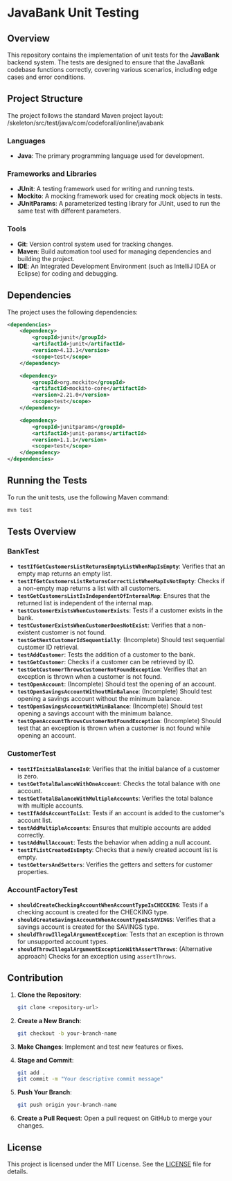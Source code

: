 # JavaBank Unit Testing

## Overview

This repository contains the implementation of unit tests for the **JavaBank** backend system. The tests are designed to ensure that the JavaBank codebase functions correctly, covering various scenarios, including edge cases and error conditions.

## Project Structure

The project follows the standard Maven project layout:
/skeleton/src/test/java/com/codeforall/online/javabank


### Languages

- **Java**: The primary programming language used for development.

### Frameworks and Libraries

- **JUnit**: A testing framework used for writing and running tests.
- **Mockito**: A mocking framework used for creating mock objects in tests.
- **JUnitParams**: A parameterized testing library for JUnit, used to run the same test with different parameters.

### Tools

- **Git**: Version control system used for tracking changes.
- **Maven**: Build automation tool used for managing dependencies and building the project.
- **IDE**: An Integrated Development Environment (such as IntelliJ IDEA or Eclipse) for coding and debugging.

## Dependencies

The project uses the following dependencies:

```xml
<dependencies>
    <dependency>
        <groupId>junit</groupId>
        <artifactId>junit</artifactId>
        <version>4.13.1</version>
        <scope>test</scope>
    </dependency>

    <dependency>
        <groupId>org.mockito</groupId>
        <artifactId>mockito-core</artifactId>
        <version>2.21.0</version>
        <scope>test</scope>
    </dependency>

    <dependency>
        <groupId>junitparams</groupId>
        <artifactId>junit-params</artifactId>
        <version>1.1.1</version>
        <scope>test</scope>
    </dependency>
</dependencies>
```

## Running the Tests

To run the unit tests, use the following Maven command:

```bash
mvn test
```
## Tests Overview

### BankTest

- **`testIfGetCustomersListReturnsEmptyListWhenMapIsEmpty`**: Verifies that an empty map returns an empty list.
- **`testIfGetCustomersListReturnsCorrectListWhenMapIsNotEmpty`**: Checks if a non-empty map returns a list with all customers.
- **`testGetCustomersListIsIndependentOfInternalMap`**: Ensures that the returned list is independent of the internal map.
- **`testCustomerExistsWhenCustomerExists`**: Tests if a customer exists in the bank.
- **`testCustomerExistsWhenCustomerDoesNotExist`**: Verifies that a non-existent customer is not found.
- **`testGetNextCustomerIdSequentially`**: (Incomplete) Should test sequential customer ID retrieval.
- **`testAddCustomer`**: Tests the addition of a customer to the bank.
- **`testGetCustomer`**: Checks if a customer can be retrieved by ID.
- **`testGetCustomerThrowsCustomerNotFoundException`**: Verifies that an exception is thrown when a customer is not found.
- **`testOpenAccount`**: (Incomplete) Should test the opening of an account.
- **`testOpenSavingsAccountWithoutMinBalance`**: (Incomplete) Should test opening a savings account without the minimum balance.
- **`testOpenSavingsAccountWithMinBalance`**: (Incomplete) Should test opening a savings account with the minimum balance.
- **`testOpenAccountThrowsCustomerNotFoundException`**: (Incomplete) Should test that an exception is thrown when a customer is not found while opening an account.

### CustomerTest

- **`testIfInitialBalanceIs0`**: Verifies that the initial balance of a customer is zero.
- **`testGetTotalBalanceWithOneAccount`**: Checks the total balance with one account.
- **`testGetTotalBalanceWithMultipleAccounts`**: Verifies the total balance with multiple accounts.
- **`testIfAddsAccountToList`**: Tests if an account is added to the customer's account list.
- **`testAddMultipleAccounts`**: Ensures that multiple accounts are added correctly.
- **`testAddNullAccount`**: Tests the behavior when adding a null account.
- **`testIfListCreatedIsEmpty`**: Checks that a newly created account list is empty.
- **`testGettersAndSetters`**: Verifies the getters and setters for customer properties.

### AccountFactoryTest

- **`shouldCreateCheckingAccountWhenAccountTypeIsCHECKING`**: Tests if a checking account is created for the CHECKING type.
- **`shouldCreateSavingsAccountWhenAccountTypeIsSAVINGS`**: Verifies that a savings account is created for the SAVINGS type.
- **`shouldThrowIllegalArgumentException`**: Tests that an exception is thrown for unsupported account types.
- **`shouldThrowIllegalArgumentExceptionWithAssertThrows`**: (Alternative approach) Checks for an exception using `assertThrows`.

## Contribution

1. **Clone the Repository**:

    ```bash
    git clone <repository-url>
    ```

2. **Create a New Branch**:

    ```bash
    git checkout -b your-branch-name
    ```

3. **Make Changes**: Implement and test new features or fixes.

4. **Stage and Commit**:

    ```bash
    git add .
    git commit -m "Your descriptive commit message"
    ```

5. **Push Your Branch**:

    ```bash
    git push origin your-branch-name
    ```

6. **Create a Pull Request**: Open a pull request on GitHub to merge your changes.

## License

This project is licensed under the MIT License. See the [LICENSE](LICENSE) file for details.


